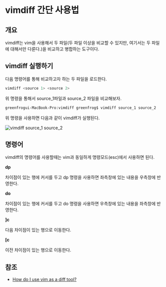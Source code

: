 # vimdiff 간단 사용법

## 개요

vimdiff는 vim을 사용해서 두 파일(두 파일 이상을 비교할 수 있지만, 여기서는 두 파일에 대해서만 다룬다.)을 비교하고 병합하는 도구이다. 

## vimdiff 실행하기

다음 명령어를 통해 비교하고자 하는 두 파일을 로드한다. 

```bash
vimdiff <source 1> <source 2>
```

위 명령을 통해서 source_1파일과 source_2 파일을 비교해보자.

```bash
greenfrogui-MacBook-Pro:vimdiff greenfrog$ vimdiff source_1 source_2
```

위 명령을 사용하면 다음과 같이 vimdiff가 실행된다.

![vimdiff source_1 source_2](vimdiff_source_1_source_2.png)

## 명령어

vimdiff의 명령어를 사용할때는 vim과 동일하게 명령모드(esc)에서 사용하면 된다. 

**dp**

차이점이 있는 행에 커서를 두고 dp 명령을 사용하면 좌측창에 있는 내용을 우측창에 반영한다.

**do**

차이점이 있는 행에 커서를 두고 do 명령을 사용하면 우측창에 있는 내용을 좌측창에 반영한다.

**]c**

다음 차이점이 있는 행으로 이동한다.

**[c**

이전 차이점이 있는 행으로 이동한다. 

## 참조

* [How do I use vim as a diff tool?](http://vi.stackexchange.com/questions/625/how-do-i-use-vim-as-a-diff-tool)


